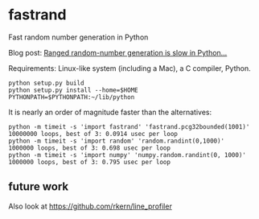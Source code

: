 # fastrand
Fast random number generation in Python

Blog post: [Ranged random-number generation is slow in Python…](https://lemire.me/blog/2016/03/21/ranged-random-number-generation-is-slow-in-python/)

Requirements: Linux-like system (including a Mac), a C compiler, Python.

```
python setup.py build
python setup.py install --home=$HOME
PYTHONPATH=$PYTHONPATH:~/lib/python
```

It is nearly an order of magnitude faster than the alternatives:

```
python -m timeit -s 'import fastrand' 'fastrand.pcg32bounded(1001)'
10000000 loops, best of 3: 0.0914 usec per loop
python -m timeit -s 'import random' 'random.randint(0,1000)'
1000000 loops, best of 3: 0.698 usec per loop
python -m timeit -s 'import numpy' 'numpy.random.randint(0, 1000)'
1000000 loops, best of 3: 0.795 usec per loop
```

## future work

Also look at https://github.com/rkern/line_profiler
